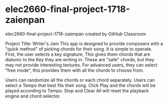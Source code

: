 # elec2660-final-project-1718-zaienpan
elec2660-final-project-1718-zaienpan created by GitHub Classroom

Project Title: Writer's Jam
This app is designed to provide composers with a "quick method" of picking chords for their song.
It is simple to operate.
First, the user selects a key signature,
This gives them chords that are diatonic to the Key they are writing in. 
These are "safe" chords, but they may not provide interesting textures.
For advanced users, they can select "free mode", this provides them with all the chords to choose from.

Users can randomize all the chords or each chord separately.
Users can select a Tempo that best fits their song.
Click Play and the chords will be played according to Tempo.
Stop and Clear All will reset the playback engine and chord selector.
